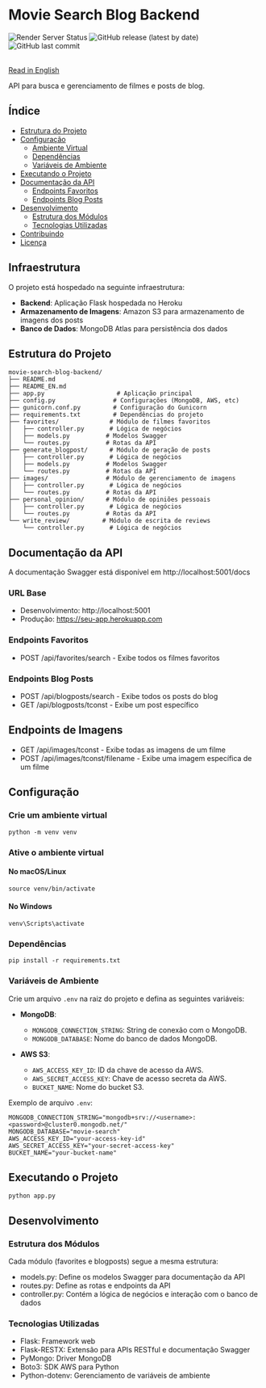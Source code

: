 # Movie Search Blog Backend

<div>
  <img src="https://img.shields.io/website?url=https%3A%2F%2Fmovie-search-blog-backend.onrender.com&up_message=online&down_message=offline&label=status" alt="Render Server Status" />
  <img src="https://img.shields.io/github/v/release/francisdiasbr/movie-search-blog-backend" alt="GitHub release (latest by date)" />
  <img src="https://img.shields.io/github/last-commit/francisdiasbr/movie-search-blog-backend" alt="GitHub last commit" />
</div>

<br/>


[Read in English](README_EN.md)

API para busca e gerenciamento de filmes e posts de blog.

## Índice

- [Estrutura do Projeto](#estrutura-do-projeto)
- [Configuração](#configuração)
  - [Ambiente Virtual](#ambiente-virtual)
  - [Dependências](#dependências)
  - [Variáveis de Ambiente](#variáveis-de-ambiente)
- [Executando o Projeto](#executando-o-projeto)
- [Documentação da API](#documentação-da-api)
  - [Endpoints Favoritos](#endpoints-favoritos)
  - [Endpoints Blog Posts](#endpoints-blog-posts)
- [Desenvolvimento](#desenvolvimento)
  - [Estrutura dos Módulos](#estrutura-dos-módulos)
  - [Tecnologias Utilizadas](#tecnologias-utilizadas)
- [Contribuindo](#contribuindo)
- [Licença](#licença)

## Infraestrutura

O projeto está hospedado na seguinte infraestrutura:

- **Backend**: Aplicação Flask hospedada no Heroku
- **Armazenamento de Imagens**: Amazon S3 para armazenamento de imagens dos posts
- **Banco de Dados**: MongoDB Atlas para persistência dos dados

## Estrutura do Projeto

```
movie-search-blog-backend/
├── README.md
├── README_EN.md
├── app.py                    # Aplicação principal
├── config.py                # Configurações (MongoDB, AWS, etc)
├── gunicorn.conf.py         # Configuração do Gunicorn
├── requirements.txt         # Dependências do projeto
├── favorites/              # Módulo de filmes favoritos
│   ├── controller.py       # Lógica de negócios
│   ├── models.py          # Modelos Swagger
│   └── routes.py          # Rotas da API
├── generate_blogpost/      # Módulo de geração de posts
│   ├── controller.py       # Lógica de negócios
│   ├── models.py          # Modelos Swagger
│   └── routes.py          # Rotas da API
├── images/                # Módulo de gerenciamento de imagens
│   ├── controller.py       # Lógica de negócios
│   └── routes.py          # Rotas da API
├── personal_opinion/      # Módulo de opiniões pessoais
│   ├── controller.py       # Lógica de negócios
│   └── routes.py          # Rotas da API
└── write_review/         # Módulo de escrita de reviews
    └── controller.py       # Lógica de negócios
```

## Documentação da API
A documentação Swagger está disponível em http://localhost:5001/docs

### URL Base
- Desenvolvimento: http://localhost:5001
- Produção: https://seu-app.herokuapp.com

### Endpoints Favoritos
- POST /api/favorites/search - Exibe todos os filmes favoritos

### Endpoints Blog Posts
- POST /api/blogposts/search - Exibe todos os posts do blog
- GET /api/blogposts/tconst - Exibe um post específico

## Endpoints de Imagens
- GET /api/images/tconst - Exibe todas as imagens de um filme
- POST /api/images/tconst/filename - Exibe uma imagem específica de um filme


## Configuração

### Crie um ambiente virtual
`python -m venv venv`

### Ative o ambiente virtual

#### No macOS/Linux
`source venv/bin/activate`

#### No Windows
`venv\Scripts\activate`

### Dependências
`pip install -r requirements.txt`

### Variáveis de Ambiente
Crie um arquivo `.env` na raiz do projeto e defina as seguintes variáveis:

- **MongoDB**:
  - `MONGODB_CONNECTION_STRING`: String de conexão com o MongoDB.
  - `MONGODB_DATABASE`: Nome do banco de dados MongoDB.

- **AWS S3**:
  - `AWS_ACCESS_KEY_ID`: ID da chave de acesso da AWS.
  - `AWS_SECRET_ACCESS_KEY`: Chave de acesso secreta da AWS.
  - `BUCKET_NAME`: Nome do bucket S3.

Exemplo de arquivo `.env`:
```
MONGODB_CONNECTION_STRING="mongodb+srv://<username>:<password>@cluster0.mongodb.net/"
MONGODB_DATABASE="movie-search"
AWS_ACCESS_KEY_ID="your-access-key-id"
AWS_SECRET_ACCESS_KEY="your-secret-access-key"
BUCKET_NAME="your-bucket-name"
```

## Executando o Projeto
`python app.py`

## Desenvolvimento

### Estrutura dos Módulos
Cada módulo (favorites e blogposts) segue a mesma estrutura:
- models.py: Define os modelos Swagger para documentação da API
- routes.py: Define as rotas e endpoints da API
- controller.py: Contém a lógica de negócios e interação com o banco de dados

### Tecnologias Utilizadas
- Flask: Framework web
- Flask-RESTX: Extensão para APIs RESTful e documentação Swagger
- PyMongo: Driver MongoDB
- Boto3: SDK AWS para Python
- Python-dotenv: Gerenciamento de variáveis de ambiente
